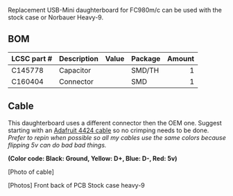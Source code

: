 Replacement USB-Mini daughterboard for FC980m/c can be used with the stock case or Norbauer Heavy-9.

## BOM

| LCSC part # | Description   | Value | Package  | Amount |
| ----------- | ------------- | ----- | -------- | ------:|
| C145778     | Capacitor     |       | SMD/TH   | 1      |
| C160404     | Connector     |       | SMD      | 1      |

## Cable

This daughterboard uses a different connector then the OEM one. Suggest starting with an [Adafruit 4424 cable](https://www.adafruit.com/product/4424) so no crimping needs to be done. *Prefer to repin when possible so all my cables use the same colors because flipping 5v can do bad bad things.* 

**(Color code: Black: Ground, Yellow: D+, Blue: D-, Red: 5v)**

[Photo of cable]

[Photos]
	Front back of PCB
	Stock case 
	heavy-9

